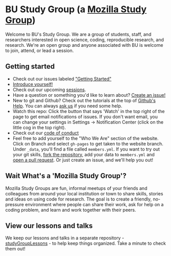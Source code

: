 BU Study Group (a [Mozilla Study Group](https://www.mozillascience.org/))
============

Welcome to BU's Study Group. We are a group of students, staff, and researchers interested in open science, coding, reproducible research, and research. We're an open group and anyone associated with BU is welcome to join, attend, or lead a session. 

## Getting started

- Check out our issues labeled ["Getting Started"](https://github.com/bulib/studyGroup/labels/getting-started)
- [Introduce yourself!](https://github.com/bulib/studyGroup/issues/77)
- Check out our upcoming [sessions](https://github.com/bulib/studyGroup/labels/session).
- Have a question or something you'd like to learn about? [Create an issue!](https://github.com/bulib/studyGroup/issues/new)
- New to git and Github? Check out the tutorials at the top of [Github's Help](https://help.github.com). You can always [ask us](https://github.com/bulib/studyGroup/issues/new) if you need some help.
- Watch this repo: Click the button that says 'Watch' in the top right of the page to get email notifications of issues. If you don't want email, you can change your settings in Settings -> Notification Center (click on the little cog in the top right).
- Check out our [code of conduct](codeOfConduct.md)
- Feel free to add yourself to the "Who We Are" section of the website. Click on Branch and select `gh-pages` to get taken to the website branch. Under `_data`, you'll find a file called `members.yml`. If you want to try out your git skills, [fork the repository](https://help.github.com/articles/fork-a-repo/), add your data to `members.yml` and [open a pull request](https://help.github.com/articles/about-pull-requests/). Or just create an issue, and we'll help you out!

## Wait What's a 'Mozilla Study Group'?

Mozilla Study Groups are fun, informal meetups of your friends and colleagues from around your local institution or town to share skills, stories and ideas on using code for research. The goal is to create a friendly, no-pressure environment where people can share their work, ask for help on a coding problem, and learn and work together with their peers.

## View our lessons and talks 

We keep our lessons and talks in a separate repository - [studyGroupLessons](https://github.com/bulib/studyGroupLessons) - to help keep things organized. Take a minute to check them out! 
